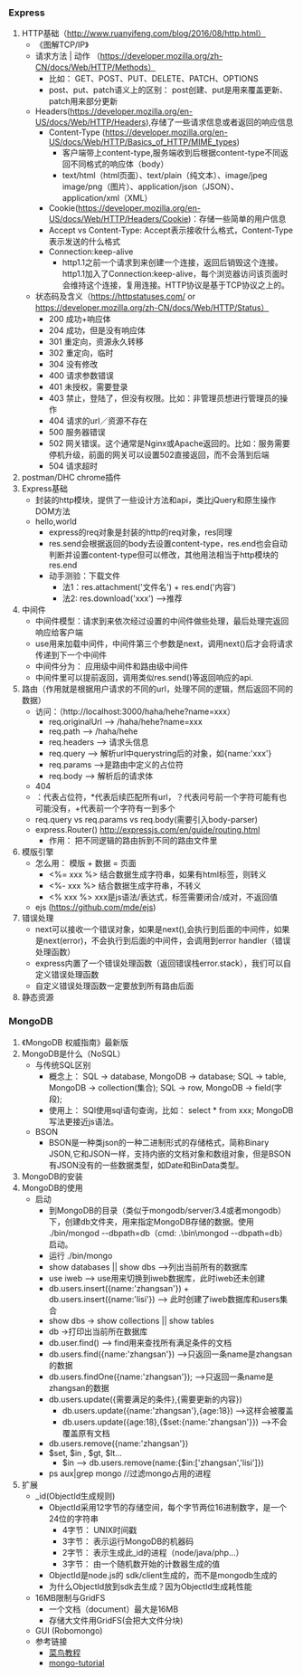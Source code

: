 ### Express


1. HTTP基础（http://www.ruanyifeng.com/blog/2016/08/http.html）
    - 《图解TCP/IP》 
    - 请求方法 | 动作 （https://developer.mozilla.org/zh-CN/docs/Web/HTTP/Methods）
        - 比如： GET、POST、PUT、DELETE、PATCH、OPTIONS
        - post、put、patch语义上的区别： post创建、put是用来覆盖更新、patch用来部分更新
    - Headers(https://developer.mozilla.org/en-US/docs/Web/HTTP/Headers),存储了一些请求信息或者返回的响应信息
        - Content-Type (https://developer.mozilla.org/en-US/docs/Web/HTTP/Basics_of_HTTP/MIME_types)
            - 客户端带上content-type,服务端收到后根据content-type不同返回不同格式的响应体（body）
            - text/html（html页面）、text/plain（纯文本）、image/jpeg image/png（图片）、application/json（JSON）、application/xml（XML）
        - Cookie(https://developer.mozilla.org/en-US/docs/Web/HTTP/Headers/Cookie)：存储一些简单的用户信息
        - Accept vs Content-Type: Accept表示接收什么格式，Content-Type表示发送的什么格式
        - Connection:keep-alive
            - http1.1之前一个请求到来创建一个连接，返回后销毁这个连接。http1.1加入了Connection:keep-alive，每个浏览器访问该页面时会维持这个连接，复用连接。HTTP协议是基于TCP协议之上的。
    - 状态码及含义（https://httpstatuses.com/ or https://developer.mozilla.org/zh-CN/docs/Web/HTTP/Status）
        - 200  成功+响应体
        - 204  成功，但是没有响应体
        - 301  重定向，资源永久转移
        - 302  重定向，临时
        - 304  没有修改
        - 400  请求参数错误
        - 401  未授权，需要登录
        - 403  禁止，登陆了，但没有权限。比如：非管理员想进行管理员的操作
        - 404  请求的url／资源不存在
        - 500  服务器错误
        - 502  网关错误。这个通常是Nginx或Apache返回的。比如：服务需要停机升级，前面的网关可以设置502直接返回，而不会落到后端
        - 504  请求超时
2. postman/DHC chrome插件
3. Express基础
    - 封装的http模块，提供了一些设计方法和api，类比jQuery和原生操作DOM方法
    - hello,world
        - express的req对象是封装的http的req对象，res同理
        - res.send会根据返回的body去设置content-type，res.end也会自动判断并设置content-type但可以修改，其他用法相当于http模块的res.end
        - 动手测验：下载文件
            - 法1：res.attachment('文件名') + res.end('内容')
            - 法2: res.download('xxx') -->推荐
4. 中间件
    - 中间件模型：请求到来依次经过设置的中间件做些处理，最后处理完返回响应给客户端
    - use用来加载中间件，中间件第三个参数是next，调用next()后才会将请求传递到下一个中间件
    - 中间件分为： 应用级中间件和路由级中间件
    - 中间件里可以提前返回，调用类似res.send()等返回响应的api.
5. 路由（作用就是根据用户请求的不同的url，处理不同的逻辑，然后返回不同的数据）
    - 访问：（http://localhost:3000/haha/hehe?name=xxx）
        - req.originalUrl --> /haha/hehe?name=xxx
        - req.path   --> /haha/hehe
        - req.headers --> 请求头信息
        - req.query --> 解析url中querystring后的对象，如{name:'xxx'}
        - req.params -->是路由中定义的占位符
        - req.body --> 解析后的请求体
    - 404
    - ：代表占位符，*代表后续匹配所有url，？代表问号前一个字符可能有也可能没有，+代表前一个字符有一到多个
    - req.query vs req.params vs req.body(需要引入body-parser)
    - express.Router() http://expressjs.com/en/guide/routing.html
        - 作用： 把不同逻辑的路由拆到不同的路由文件里
6. 模版引擎
    -  怎么用： 模版 + 数据 = 页面
        - <%= xxx %>     结合数据生成字符串，如果有html标签，则转义
        - <%- xxx %>     结合数据生成字符串，不转义
        - <% xxx %>      xxx是js语法/表达式，标签需要闭合/成对，不返回值
    - ejs (https://github.com/mde/ejs)
7. 错误处理
    - next可以接收一个错误对象，如果是next(),会执行到后面的中间件，如果是next(error)，不会执行到后面的中间件，会调用到error handler（错误处理函数）
    - express内置了一个错误处理函数（返回错误栈error.stack），我们可以自定义错误处理函数
    - 自定义错误处理函数一定要放到所有路由后面
8. 静态资源

### MongoDB
1. 《MongoDB 权威指南》最新版
2.  MongoDB是什么（NoSQL）
    - 与传统SQL区别
        - 概念上： SQL -> database, MongoDB -> database; SQL -> table, MongoDB -> collection(集合); SQL -> row, MongoDB -> field(字段);
        - 使用上： SQl使用sql语句查询，比如： select * from xxx; MongoDB写法更接近js语法。
    - BSON
        - BSON是一种类json的一种二进制形式的存储格式，简称Binary JSON,它和JSON一样，支持内嵌的文档对象和数组对象，但是BSON有JSON没有的一些数据类型，如Date和BinData类型。
3. MongoDB的安装
4. MongoDB的使用
    - 启动
        - 到MongoDB的目录（类似于mongodb/server/3.4或者mongodb）下，创建db文件夹，用来指定MongoDB存储的数据。使用 ./bin/mongod --dbpath=db（cmd: .\bin\mongod --dbpath=db） 启动。
        - 运行 ./bin/mongo
        - show databases || show dbs -->列出当前所有的数据库
        - use iweb --> use用来切换到iweb数据库，此时iweb还未创建
        - db.users.insert({name:'zhangsan'}) + db.users.insert({name:'lisi'}) --> 此时创建了iweb数据库和users集合
        - show dbs -> show collections || show tables
        - db ->打印出当前所在数据库
        - db.user.find() --> find用来查找所有满足条件的文档
        - db.users.find({name:'zhangsan'})  -->只返回一条name是zhangsan的数据
        - db.users.findOne({name:'zhangsan'});   -->只返回一条name是zhangsan的数据
        - db.users.update({需要满足的条件},{需要更新的内容})
            - db.users.update({name:'zhangsan'},{age:18}) -->这样会被覆盖
            - db.users.update({age:18},{$set:{name:'zhangsan'}}) -->不会覆盖原有文档
        - db.users.remove({name:'zhangsan'})
        - $set, $in , $gt, $lt...
            - $in --> db.users.remove(name:{$in:['zhangsan','lisi']})
        - ps aux|grep mongo   //过滤mongo占用的进程
5. 扩展
    - _id(ObjectId生成规则)
        - ObjectId采用12字节的存储空间，每个字节两位16进制数字，是一个24位的字符串
            - 4字节： UNIX时间戳
            - 3字节： 表示运行MongoDB的机器码
            - 2字节： 表示生成此_id的进程（node/java/php...）
            - 3字节： 由一个随机数开始的计数器生成的值
        - ObjectId是node.js的 sdk/client生成的，而不是mongodb生成的
        - 为什么ObjectId放到sdk去生成？因为ObjectId生成耗性能
    - 16MB限制与GridFS
        - 一个文档（document）最大是16MB
        - 存储大文件用GridFS(会把大文件分块)
    - GUI (Robomongo)
    - 参考链接
        - [菜鸟教程](http://www.runoob.com/mongodb/mongodb-insert.html)
        - [mongo-tutorial](https://docs.mongodb.com/manual/tutorial/)
        

 